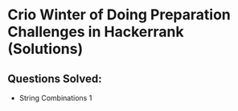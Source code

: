 # Crio Winter of Doing Preparation Challenges in Hackerrank (Solutions)
## Questions Solved:

* String Combinations 1
